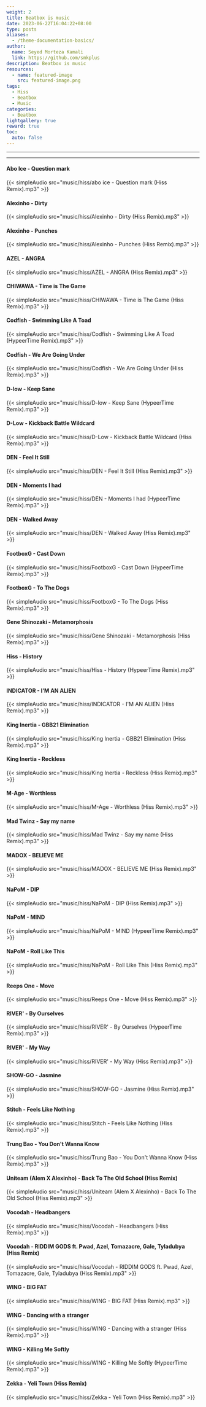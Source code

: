 ```yaml
---
weight: 2
title: Beatbox is music
date: 2023-06-22T16:04:22+08:00
type: posts
aliases:
  - /theme-documentation-basics/
author:
  name: Seyed Morteza Kamali
  link: https://github.com/smkplus
description: Beatbox is music
resources:
  - name: featured-image
    src: featured-image.png
tags:
  - Hiss
  - Beatbox
  - Music
categories:
  - Beatbox
lightgallery: true
reward: true
toc:
  auto: false
---
```

---
---

#### Abo Ice - Question mark
{{< simpleAudio src="music/hiss/abo ice - Question mark (Hiss Remix).mp3" >}}

#### Alexinho - Dirty
{{< simpleAudio src="music/hiss/Alexinho - Dirty (Hiss Remix).mp3" >}}

#### Alexinho - Punches
{{< simpleAudio src="music/hiss/Alexinho - Punches (Hiss Remix).mp3" >}}

#### AZEL - ANGRA
{{< simpleAudio src="music/hiss/AZEL - ANGRA (Hiss Remix).mp3" >}}

#### CHIWAWA - Time is The Game
{{< simpleAudio src="music/hiss/CHIWAWA - Time is The Game (Hiss Remix).mp3" >}}

#### Codfish - Swimming Like A Toad
{{< simpleAudio src="music/hiss/Codfish - Swimming Like A Toad (HypeerTime Remix).mp3" >}}

#### Codfish - We Are Going Under
{{< simpleAudio src="music/hiss/Codfish - We Are Going Under (Hiss Remix).mp3" >}}

#### D-low - Keep Sane
{{< simpleAudio src="music/hiss/D-low - Keep Sane (HypeerTime Remix).mp3" >}}

#### D-Low - Kickback Battle Wildcard
{{< simpleAudio src="music/hiss/D-Low - Kickback Battle Wildcard (Hiss Remix).mp3" >}}

#### DEN - Feel It Still
{{< simpleAudio src="music/hiss/DEN - Feel It Still (Hiss Remix).mp3" >}}

#### DEN - Moments I had
{{< simpleAudio src="music/hiss/DEN - Moments I had (HypeerTime Remix).mp3" >}}

#### DEN - Walked Away
{{< simpleAudio src="music/hiss/DEN - Walked Away (Hiss Remix).mp3" >}}

#### FootboxG - Cast Down
{{< simpleAudio src="music/hiss/FootboxG - Cast Down (HypeerTime Remix).mp3" >}}

#### FootboxG - To The Dogs
{{< simpleAudio src="music/hiss/FootboxG - To The Dogs (Hiss Remix).mp3" >}}

#### Gene Shinozaki - Metamorphosis
{{< simpleAudio src="music/hiss/Gene Shinozaki - Metamorphosis (Hiss Remix).mp3" >}}

#### Hiss - History
{{< simpleAudio src="music/hiss/Hiss - History (HypeerTime Remix).mp3" >}}

#### INDICATOR - I'M AN ALIEN
{{< simpleAudio src="music/hiss/INDICATOR - I'M AN ALIEN (Hiss Remix).mp3" >}}

#### King Inertia - GBB21 Elimination
{{< simpleAudio src="music/hiss/King Inertia - GBB21 Elimination (Hiss Remix).mp3" >}}

#### King Inertia - Reckless
{{< simpleAudio src="music/hiss/King Inertia - Reckless (Hiss Remix).mp3" >}}

#### M-Age - Worthless
{{< simpleAudio src="music/hiss/M-Age - Worthless (Hiss Remix).mp3" >}}

#### Mad Twinz - Say my name
{{< simpleAudio src="music/hiss/Mad Twinz - Say my name (Hiss Remix).mp3" >}}

#### MADOX - BELIEVE ME
{{< simpleAudio src="music/hiss/MADOX - BELIEVE ME (Hiss Remix).mp3" >}}

#### NaPoM - DIP
{{< simpleAudio src="music/hiss/NaPoM - DIP (Hiss Remix).mp3" >}}

#### NaPoM - MIND
{{< simpleAudio src="music/hiss/NaPoM - MIND (HypeerTime Remix).mp3" >}}

#### NaPoM - Roll Like This
{{< simpleAudio src="music/hiss/NaPoM - Roll Like This (Hiss Remix).mp3" >}}

#### Reeps One - Move
{{< simpleAudio src="music/hiss/Reeps One - Move (Hiss Remix).mp3" >}}

#### RIVER' - By Ourselves
{{< simpleAudio src="music/hiss/RIVER' - By Ourselves (HypeerTime Remix).mp3" >}}

#### RIVER' - My Way
{{< simpleAudio src="music/hiss/RIVER' - My Way (Hiss Remix).mp3" >}}

#### SHOW-GO - Jasmine
{{< simpleAudio src="music/hiss/SHOW-GO - Jasmine (Hiss Remix).mp3" >}}

#### Stitch - Feels Like Nothing
{{< simpleAudio src="music/hiss/Stitch - Feels Like Nothing (Hiss Remix).mp3" >}}

#### Trung Bao - You Don't Wanna Know
{{< simpleAudio src="music/hiss/Trung Bao - You Don't Wanna Know (Hiss Remix).mp3" >}}

#### Uniteam (Alem X Alexinho) - Back To The Old School (Hiss Remix)
{{< simpleAudio src="music/hiss/Uniteam (Alem X Alexinho) - Back To The Old School (Hiss Remix).mp3" >}}

#### Vocodah - Headbangers
{{< simpleAudio src="music/hiss/Vocodah - Headbangers (Hiss Remix).mp3" >}}

#### Vocodah - RIDDIM GODS ft. Pwad, Azel, Tomazacre, Gale, Tyladubya (Hiss Remix)
{{< simpleAudio src="music/hiss/Vocodah - RIDDIM GODS ft. Pwad, Azel, Tomazacre, Gale, Tyladubya (Hiss Remix).mp3" >}}

#### WING - BIG FAT 
{{< simpleAudio src="music/hiss/WING - BIG FAT (Hiss Remix).mp3" >}}

#### WING - Dancing with a stranger
{{< simpleAudio src="music/hiss/WING - Dancing with a stranger (Hiss Remix).mp3" >}}

#### WING - Killing Me Softly 
{{< simpleAudio src="music/hiss/WING - Killing Me Softly (HypeerTime Remix).mp3" >}}

#### Zekka - Yeli Town (Hiss Remix)
{{< simpleAudio src="music/hiss/Zekka - Yeli Town (Hiss Remix).mp3" >}}
